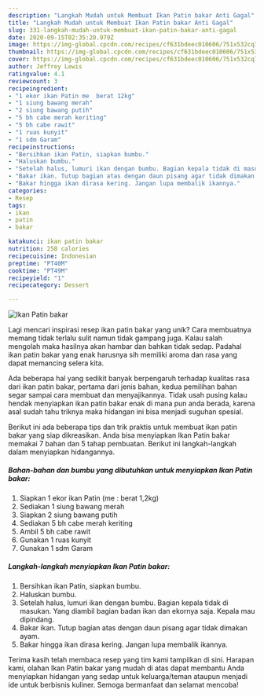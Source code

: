 ```yaml
---
description: "Langkah Mudah untuk Membuat Ikan Patin bakar Anti Gagal"
title: "Langkah Mudah untuk Membuat Ikan Patin bakar Anti Gagal"
slug: 331-langkah-mudah-untuk-membuat-ikan-patin-bakar-anti-gagal
date: 2020-09-15T02:35:20.979Z
image: https://img-global.cpcdn.com/recipes/cf631bdeec010606/751x532cq70/ikan-patin-bakar-foto-resep-utama.jpg
thumbnail: https://img-global.cpcdn.com/recipes/cf631bdeec010606/751x532cq70/ikan-patin-bakar-foto-resep-utama.jpg
cover: https://img-global.cpcdn.com/recipes/cf631bdeec010606/751x532cq70/ikan-patin-bakar-foto-resep-utama.jpg
author: Jeffrey Lewis
ratingvalue: 4.1
reviewcount: 3
recipeingredient:
- "1 ekor ikan Patin me  berat 12kg"
- "1 siung bawang merah"
- "2 siung bawang putih"
- "5 bh cabe merah keriting"
- "5 bh cabe rawit"
- "1 ruas kunyit"
- "1 sdm Garam"
recipeinstructions:
- "Bersihkan ikan Patin, siapkan bumbu."
- "Haluskan bumbu."
- "Setelah halus, lumuri ikan dengan bumbu. Bagian kepala tidak di masukan. Yang diambil bagian badan ikan dan ekornya saja. Kepala mau dipindang."
- "Bakar ikan. Tutup bagian atas dengan daun pisang agar tidak dimakan ayam."
- "Bakar hingga ikan dirasa kering. Jangan lupa membalik ikannya."
categories:
- Resep
tags:
- ikan
- patin
- bakar

katakunci: ikan patin bakar 
nutrition: 258 calories
recipecuisine: Indonesian
preptime: "PT40M"
cooktime: "PT49M"
recipeyield: "1"
recipecategory: Dessert

---
```



![Ikan Patin bakar](https://img-global.cpcdn.com/recipes/cf631bdeec010606/751x532cq70/ikan-patin-bakar-foto-resep-utama.jpg)

Lagi mencari inspirasi resep ikan patin bakar yang unik? Cara membuatnya memang tidak terlalu sulit namun tidak gampang juga. Kalau salah mengolah maka hasilnya akan hambar dan bahkan tidak sedap. Padahal ikan patin bakar yang enak harusnya sih memiliki aroma dan rasa yang dapat memancing selera kita.



Ada beberapa hal yang sedikit banyak berpengaruh terhadap kualitas rasa dari ikan patin bakar, pertama dari jenis bahan, kedua pemilihan bahan segar sampai cara membuat dan menyajikannya. Tidak usah pusing kalau hendak menyiapkan ikan patin bakar enak di mana pun anda berada, karena asal sudah tahu triknya maka hidangan ini bisa menjadi suguhan spesial.


Berikut ini ada beberapa tips dan trik praktis untuk membuat ikan patin bakar yang siap dikreasikan. Anda bisa menyiapkan Ikan Patin bakar memakai 7 bahan dan 5 tahap pembuatan. Berikut ini langkah-langkah dalam menyiapkan hidangannya.

<!--inarticleads1-->

##### Bahan-bahan dan bumbu yang dibutuhkan untuk menyiapkan Ikan Patin bakar:

1. Siapkan 1 ekor ikan Patin (me : berat 1,2kg)
1. Sediakan 1 siung bawang merah
1. Siapkan 2 siung bawang putih
1. Sediakan 5 bh cabe merah keriting
1. Ambil 5 bh cabe rawit
1. Gunakan 1 ruas kunyit
1. Gunakan 1 sdm Garam




<!--inarticleads2-->

##### Langkah-langkah menyiapkan Ikan Patin bakar:

1. Bersihkan ikan Patin, siapkan bumbu.
1. Haluskan bumbu.
1. Setelah halus, lumuri ikan dengan bumbu. Bagian kepala tidak di masukan. Yang diambil bagian badan ikan dan ekornya saja. Kepala mau dipindang.
1. Bakar ikan. Tutup bagian atas dengan daun pisang agar tidak dimakan ayam.
1. Bakar hingga ikan dirasa kering. Jangan lupa membalik ikannya.




Terima kasih telah membaca resep yang tim kami tampilkan di sini. Harapan kami, olahan Ikan Patin bakar yang mudah di atas dapat membantu Anda menyiapkan hidangan yang sedap untuk keluarga/teman ataupun menjadi ide untuk berbisnis kuliner. Semoga bermanfaat dan selamat mencoba!
